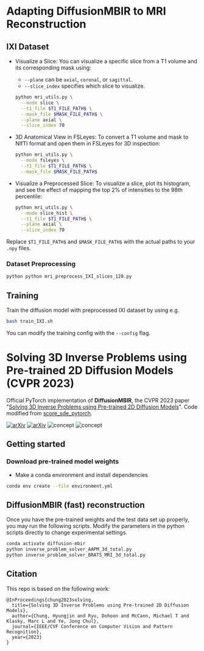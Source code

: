 # Adapting DiffusionMBIR to MRI Reconstruction

## IXI Dataset

- Visualize a Slice: You can visualize a specific slice from a T1 volume and its corresponding mask using:
  - `--plane` can be `axial`, `coronal`, or `sagittal`.
  - `--slice_index` specifies which slice to visualize.

  ```bash
  python mri_utils.py \
    --mode slice \
    --t1_file $T1_FILE_PATH$ \
    --mask_file $MASK_FILE_PATH$ \
    --plane axial \
    --slice_index 70
  ```

- 3D Anatomical View in FSLeyes: To convert a T1 volume and mask to NIfTI format and open them in FSLeyes for 3D inspection:

  ```bash
  python mri_utils.py \
    --mode fsleyes \
    --t1_file $T1_FILE_PATH$ \
    --mask_file $MASK_FILE_PATH$
  ```

- Visualize a Preprocessed Slice: To visualize a slice, plot its histogram, and see the effect of mapping the top 2% of intensities to the 98th percentile:

  ```bash
  python mri_utils.py \
    --mode slice_hist \
    --t1_file $T1_FILE_PATH$ \
    --plane axial \
    --slice_index 70
  ```

Replace `$T1_FILE_PATH$` and `$MASK_FILE_PATH$` with the actual paths to your `.npy` files.

### Dataset Preprocessing 
```bash
python python mri_preprocess_IXI_slices_128.py
```

## Training
Train the diffusion model with preprocessed IXI dataset by using e.g.
```bash
bash train_IXI.sh
```
You can modify the training config with the ```--config``` flag.

# Solving 3D Inverse Problems using Pre-trained 2D Diffusion Models (CVPR 2023)

Official PyTorch implementation of **DiffusionMBIR**, the CVPR 2023 paper "[Solving 3D Inverse Problems using Pre-trained 2D Diffusion Models](https://arxiv.org/abs/2211.10655)". Code modified from [score_sde_pytorch](https://github.com/yang-song/score_sde_pytorch).

[![arXiv](https://img.shields.io/badge/arXiv-2211.10655-green)](https://arxiv.org/abs/2211.10655)
[![arXiv](https://img.shields.io/badge/paper-CVPR2023-blue)](https://arxiv.org/abs/2211.10655)
![concept](./figs/forward_model.jpg)
![concept](./figs/cover_result.jpg)

## Getting started

### Download pre-trained model weights

* Make a conda environment and install dependencies
```bash
conda env create --file environment.yml
```

## DiffusionMBIR (fast) reconstruction
Once you have the pre-trained weights and the test data set up properly, you may run the following scripts. Modify the parameters in the python scripts directly to change experimental settings.

```bash
conda activate diffusion-mbir
python inverse_problem_solver_AAPM_3d_total.py
python inverse_problem_solver_BRATS_MRI_3d_total.py
```

## Citation
This repo is based on the following work:

```
@InProceedings{chung2023solving,
  title={Solving 3D Inverse Problems using Pre-trained 2D Diffusion Models},
  author={Chung, Hyungjin and Ryu, Dohoon and McCann, Michael T and Klasky, Marc L and Ye, Jong Chul},
  journal={IEEE/CVF Conference on Computer Vision and Pattern Recognition},
  year={2023}
}
```
